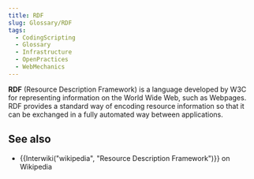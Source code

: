```yaml
---
title: RDF
slug: Glossary/RDF
tags:
  - CodingScripting
  - Glossary
  - Infrastructure
  - OpenPractices
  - WebMechanics
---
```

<p><strong>RDF</strong> (Resource Description Framework) is a language developed by W3C for representing information on the World Wide Web, such as Webpages. RDF provides a standard way of encoding resource information so that it can be exchanged in a fully automated way between applications.</p>

<h2 id="see_also">See also</h2>

<ul>
 <li>{{Interwiki("wikipedia", "Resource Description Framework")}} on Wikipedia</li>
</ul>

